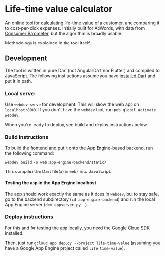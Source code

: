 # Life-time value calculator

An online tool for calculating life-time value of a customer, and comparing
it to cost-per-click expenses. Initially built for AdWords, with data
from [Consumer Barometer][], but the algorithm is broadly usable.

[Consumer Barometer]: https://web.archive.org/web/20190721103027/https://www.consumerbarometer.com/

Methodology is explained in the tool itself.

## Development

The tool is written in pure Dart (not AngularDart nor Flutter) and compiled
to JavaScript. The following instructions assume you have [installed Dart][]
and put it in path.

[installed Dart]: https://dart.dev/get-dart

### Local server

Use `webdev serve` for development. This will show the web app on
`localhost:8080`. If you don't have the `webdev` tool, run 
`pub global activate webdev`.

When you're ready to deploy, see build and deploy instructions below.

### Build instructions

To build the frontend and put it onto the App Engine-based backend, run the
following command:

    webdev build -o web:app-engine-backend/static/
    
This compiles the Dart file(s) in `web/` into JavaScript.

#### Testing the app in the App Engine localhost

The app should work exactly the same as it does in `webdev`, but to stay safe,
go to the backend subdirectory (`cd app-engine-backend`) and run
the local App Engine server (`dev_appserver.py .`).

### Deploy instructions

For this and for testing the app locally, you need the [Google Cloud SDK][]
installed.

[Google Cloud SDK]: https://cloud.google.com/sdk/install

Then, just run `gcloud app deploy --project life-time-value` (assuming you
have a Google App Engine project called `life-time-value`).

